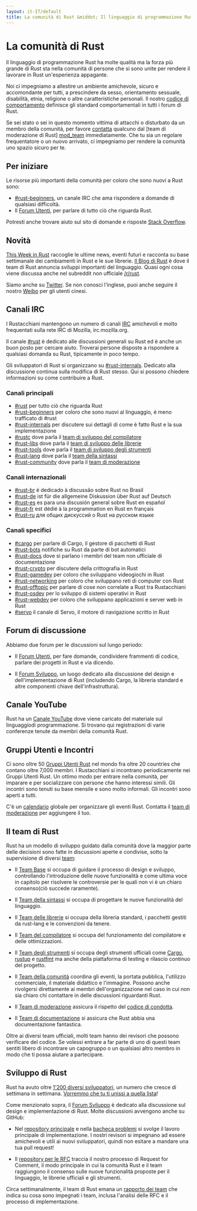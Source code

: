 ```yaml
---
layout: it-IT/default
title: La comunità di Rust &middot; Il linguaggio di programmazione Rust
---
```


# La comunità di Rust

Il linguaggio di programmazione Rust ha molte qualità ma la forza più
grande di Rust sta nella comunità di persone che si sono unite per 
rendere il lavorare in Rust un'esperienza appagante.

Noi ci impegniamo a allestire un ambiente amichevole, sicuro
e accomondante per tutti, a prescindere da sesso, orientamento
sessuale, disabilità, etnia, religione o altre caratteristiche
personali. Il nostro [codice di comportamento][coc] definisce
gli standard comportamentali in tutti i forum di Rust.

Se sei stato o sei in questo momento vittima di attacchi
o disturbato da un membro della comunità, per favore 
[contatta][mod_team_email] qualcuno dal [team di moderazione di Rust]
[mod_team] immediatamente. Che tu sia un regolare frequentatore o
un nuovo arrivato, ci impegniamo per rendere la comunità uno spazio
sicuro per te.

[coc]: conduct.html
[mod_team_email]: mailto:rust-mods@rust-lang.org

## Per iniziare

Le risorse più importanti della comunità per coloro che sono nuovi a Rust sono:

- [#rust-beginners][beginners_irc], un canale IRC che
  ama rispondere a domande di qualsiasi difficoltà.
- Il [Forum Utenti][users_forum], per parlare di tutto
  ciò che riguarda Rust.

Potresti anche trovare aiuto sul sito di domande e risposte [Stack Overflow][stack_overflow].

[stack_overflow]: https://stackoverflow.com/questions/tagged/rust

## Novità

[This Week in Rust][twir] raccoglie le ultime news, eventi futuri
e racconta su base settimanale dei cambiamenti in Rust e le
sue librerie. [Il Blog di Rust][rust_blog] è dove il team di Rust
annuncia sviluppi importanti del linguaggio. Quasi ogni cosa
viene discussa anche nel subreddit non ufficiale [/r/rust][reddit].

Siamo anche su [Twitter][twitter].
Se non conosci l'inglese, puoi anche seguire il nostro [Weibo][weibo] per gli utenti cinesi.

[twir]: https://this-week-in-rust.org/
[rust_blog]: http://blog.rust-lang.org/
[reddit]: https://www.reddit.com/r/rust
[reddit_coc]: https://www.reddit.com/r/rust/comments/2rvrzx/our_code_of_conduct_please_read/
[twitter]: https://twitter.com/rustlang
[weibo]: http://weibo.com/u/5616913483

## Canali IRC

I Rustacchiani mantengono un numero di canali [IRC] amichevoli e molto frequentati sulla rete IRC di Mozilla, irc.mozilla.org. 

Il canale [#rust][rust_irc] è dedicato alle discussioni
generali su Rust ed è anche un buon posto per cercare aiuto. 
Troverai persone disposte a rispondere a qualsiasi domanda
su Rust, tipicamente in poco tempo.

Gli sviluppatori di Rust si organizzano su [#rust-internals][internals_irc]. Dedicato alla discussione continua sulla modifica di Rust stesso. Qui si possono chiedere informazioni su come contribuire a Rust.

### Canali principali

- [#rust][rust_irc] per tutto ciò che riguarda Rust
- [#rust-beginners][beginners_irc] per coloro che sono nuovi al linguaggio, è meno trafficato di #rust
- [#rust-internals][internals_irc] per discutere sui dettagli di come è fatto Rust e la sua implementazione
- [#rustc][rustc_irc] dove parla il [team di sviluppo del compilatore][compiler_team]
- [#rust-libs][libs_irc] dove parla il  [team di sviluppo delle librerie][library_team]
- [#rust-tools][tools_irc] dove parla il [team di sviluppo degli strumenti][tool_team]
- [#rust-lang][lang_irc] dove parla il [team della sintassi][language_team]
- [#rust-community][community_irc] dove parla il [team di moderazione][community_team]

### Canali internazionali

- [#rust-br][br_irc] é dedicado à discussão sobre Rust no Brasil
- [#rust-de][de_irc] ist für die allgemeine Diskussion über Rust auf Deutsch
- [#rust-es][es_irc] es para una discusión general sobre Rust en español
- [#rust-fr][fr_irc] est dédié à la programmation en Rust en français
- [#rust-ru][ru_irc] для общих дискуссий о Rust на русском языке

### Canali specifici

- [#cargo][cargo_irc] per parlare di Cargo, il gestore di pacchetti di Rust
- [#rust-bots][bots_irc] notifiche su Rust da parte di bot automatici
- [#rust-docs][docs_irc] dove si parlano i membri del team non ufficiale di documentazione
- [#rust-crypto][crypto_irc] per discutere della crittografia in Rust
- [#rust-gamedev][gamedev_irc] per coloro che sviluppano videogiochi in Rust
- [#rust-networking][networking_irc] per coloro che sviluppano reti di computer con Rust
- [#rust-offtopic][offtopic_irc] per parlare di cose non correlate a Rust tra Rustacchiani
- [#rust-osdev][osdev_irc] per lo sviluppo di sistemi operativi in Rust
- [#rust-webdev][webdev_irc] per coloro che sviluppano applicazioni e server web in Rust
- [#servo][servo_irc] il canale di Servo, il motore di navigazione scritto in Rust

[IRC]: https://en.wikipedia.org/wiki/Internet_Relay_Chat
[beginners_irc]: https://chat.mibbit.com/?server=irc.mozilla.org&channel=%23rust-beginners
[bots_irc]: https://chat.mibbit.com/?server=irc.mozilla.org&channel=%23rust-bots
[br_irc]: https://chat.mibbit.com/?server=irc.mozilla.org&channel=%23rust-br
[cargo_irc]: https://chat.mibbit.com/?server=irc.mozilla.org&channel=%23cargo
[community_irc]: https://chat.mibbit.com/?server=irc.mozilla.org&channel=%23rust-community
[crypto_irc]: https://chat.mibbit.com/?server=irc.mozilla.org&channel=%23rust-crypto
[de_irc]: https://chat.mibbit.com/?server=irc.mozilla.org&channel=%23rust-de
[es_irc]: https://chat.mibbit.com/?server=irc.mozilla.org&channel=%23rust-es
[fr_irc]: https://chat.mibbit.com/?server=irc.mozilla.org&channel=%23rust-fr
[gamedev_irc]: https://chat.mibbit.com/?server=irc.mozilla.org&channel=%23rust-gamedev
[internals_irc]: https://chat.mibbit.com/?server=irc.mozilla.org&channel=%23rust-internals
[lang_irc]: https://chat.mibbit.com/?server=irc.mozilla.org&channel=%23rust-lang
[libs_irc]: https://chat.mibbit.com/?server=irc.mozilla.org&channel=%23rust-libs
[networking_irc]: https://chat.mibbit.com/?server=irc.mozilla.org&channel=%23rust-networking
[offtopic_irc]: https://chat.mibbit.com/?server=irc.mozilla.org&channel=%23rust-offtopic
[osdev_irc]: https://chat.mibbit.com/?server=irc.mozilla.org&channel=%23rust-osdev
[ru_irc]: https://chat.mibbit.com/?server=irc.mozilla.org&channel=%23rust-ru
[rust_irc]: https://chat.mibbit.com/?server=irc.mozilla.org&channel=%23rust
[rustc_irc]: https://chat.mibbit.com/?server=irc.mozilla.org&channel=%23rustc
[servo_irc]: https://chat.mibbit.com/?server=irc.mozilla.org&channel=%23servo
[tools_irc]: https://chat.mibbit.com/?server=irc.mozilla.org&channel=%23rust-tools
[webdev_irc]: https://chat.mibbit.com/?server=irc.mozilla.org&channel=%23rust-webdev
[docs_irc]: https://chat.mibbit.com/?server=irc.mozilla.org&channel=%23rust-docs

## Forum di discussione

Abbiamo due forum per le discussioni sul lungo periodo:

- Il [Forum Utenti][users_forum], per fare domande, condividere
  frammenti di codice, parlare dei progetti in Rust e via dicendo.

- Il [Forum Sviluppo][internals_forum], un luogo dedicato alla discussione
  del design e dell'implementazione di Rust (includendo Cargo, la libreria standard
  e altre componenti chiave dell'infrastruttura).

[users_forum]: https://users.rust-lang.org/
[internals_forum]: https://internals.rust-lang.org/

## Canale YouTube

Rust ha un [Canale YouTube][youtube_channel] dove viene caricato del materiale
sul linguaggiodi programmazione. Si trovano qui registrazioni di varie conferenze
tenute da membri della comunità Rust.

[youtube_channel]: https://www.youtube.com/channel/UCaYhcUwRBNscFNUKTjgPFiA

## Gruppi Utenti e Incontri

Ci sono oltre 50 [Gruppi Utenti Rust][user_group] nel mondo fra oltre 20
countries che contano oltre 7,000 membri. I Rustacchiani si incontrano periodicamente
nei Gruppi Utenti Rust.
Un ottimo modo per entrare nella comunità, per imparare e per socializzare
con persone che hanno interessi simili. Gli incontri sono tenuti su base mensile
e sono molto informali. Gli incontri sono aperti a tutti.

C'è un [calendario][calendar] globale per organizzare gli eventi Rust.
Contatta il [team di moderazione][community_team] per aggiungere il tuo.

[user_group]: ./user-groups.html
[calendar]: https://www.google.com/calendar/embed?src=apd9vmbc22egenmtu5l6c5jbfc@group.calendar.google.com

## Il team di Rust

Rust ha un modello di sviluppo guidato dalla comunità dove la maggior parte
delle decisioni sono fatte in discussioni aperte e condivise, sotto la
supervisione di diversi [team][teams]:

* Il [Team Base][core_team] si occupa di guidare il processo di design
e sviluppo, controllando l'introduzione delle nuove funzionalità e 
come ultima voce in capitolo per risolvere le controversie per le
quali non vi è un chiaro consenso(ciò succede raramente).

* Il [Team della sintassi][language_team] si occupa di progettare le nuove
funzionalità del linguaggio.

* Il [Team delle librerie][library_team] si occupa della libreria standard,
i pacchetti gestiti da rust-lang e le convenzioni da tenere.

* Il [Team del compilatore][compiler_team] si occupa del funzionamento del
compilatore e delle ottimizzazioni.

* Il [Team degli strumenti][tool_team] si occupa degli strumenti ufficiali
come [Cargo], [rustup] e [rustfmt] ma anche della piattaforma di testing e 
rilascio continuo del progetto.

[Cargo]: https://crates.io
[rustup]: https://www.rustup.rs
[rustfmt]: https://github.com/rust-lang-nursery/rustfmt

* Il [Team della comunità][community_team] coordina gli eventi,
la portata pubblica, l'utilizzo commerciale, il materiale didattico e l'immagine. 
Possono anche rivolgersi direttamente ai membri dell'organizzazione nel caso
in cui non sia chiaro chi contattare in delle discussioni riguardanti Rust.

* Il [Team di moderazione][mod_team] assicura il rispetto del
[codice di condotta][coc].

* Il [Team di documentazione][doc_team] si assicura che Rust abbia
  una documentazione fantastica.

Oltre ai diversi team ufficiali, molti team hanno dei revisori che possono
verificare del codice. Se volessi entrare a far parte di uno di questi team
sentiti libero di incontrare un capogruppo o un qualsiasi altro membro in modo
che ti possa aiutare a partecipare.

[teams]: team.html
[core_team]: team.html#Core-team
[language_team]: team.html#Language-design-team
[library_team]: team.html#Library-team
[compiler_team]: team.html#Compiler-team
[tool_team]: team.html#Tooling-and-infrastructure
[community_team]: team.html#Community-team
[mod_team]: team.html#Moderation-team
[doc_team]: team.html#Documentation-team

## Sviluppo di Rust

Rust ha avuto oltre [1'200 diversi sviluppatori][authors], un numero che cresce
di settimana in settimana. [Vorremmo che tu ti unissi a quella lista][contribute]!

Come menzionato sopra, il [Forum Sviluppo][internals_forum] è dedicato alla discussione
sul design e implementazione di Rust. Molte discussioni avvengono anche su 
GitHub:

- Nel [repository principale][github] e nella [bacheca problemi][issue_tracking] 
  si svolge il lavoro principale di implementazione. I nostri revisori si impegnano
  ad essere amichevoli e utili ai nuovi sviluppatori, quindi non esitare a mandare
  una tua pull request!

- Il [repository per le RFC][rfcs] traccia il nostro processo di Request for Comment, 
  il modo principale in cui la comunità Rust e il team raggiungono il consenso
  sulle nuove funzionalità proposte per il linguaggio, le librerie ufficiali e gli strumenti.

Circa settimanalmente, il team di Rust emana un [rapporto dei team][team_reports]
che indica su cosa sono impegnati i team, inclusa l'analisi delle RFC e il
processo di implementazione.

[authors]: https://github.com/rust-lang/rust/blob/88397e092e01b6043b6f65772710dfe0e59056c5/AUTHORS.txt
[contribute]: contribute.html
[github]: https://github.com/rust-lang/rust
[rfcs]: https://github.com/rust-lang/rfcs
[team_reports]: https://github.com/rust-lang/subteams
[issue_tracking]: https://github.com/rust-lang/rust/issues
